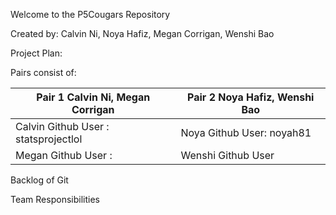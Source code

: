  Welcome to the P5Cougars Repository
 
Created by: Calvin Ni, Noya Hafiz, Megan Corrigan, Wenshi Bao

Project Plan:


Pairs consist of:

| Pair 1 Calvin Ni, Megan Corrigan  | Pair 2 Noya Hafiz, Wenshi Bao |
| ------------- | ------------- |
| Calvin Github User : statsprojectlol | Noya Github User: noyah81  |
| Megan  Github User :  | Wenshi Github User  | 

Backlog of Git

Team Responsibilities


